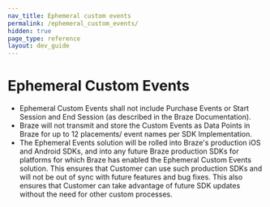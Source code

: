 ```yaml
---
nav_title: Ephemeral custom events
permalink: /ephemeral_custom_events/
hidden: true
page_type: reference
layout: dev_guide
---
```


# Ephemeral Custom Events

- Ephemeral Custom Events shall not include Purchase Events or Start Session and End Session (as described in the Braze Documentation).
- Braze will not transmit and store the Custom Events as Data Points in Braze for up to 12 placements/ event names per SDK Implementation.
- The Ephemeral Events solution will be rolled into Braze's production iOS and Android SDKs, and into any future Braze production SDKs for platforms for which Braze has enabled the Ephemeral Custom Events solution. This ensures that Customer can use such production SDKs and will not be out of sync with future features and bug fixes. This also ensures that Customer can take advantage of future SDK updates without the need for other custom processes.
<!--
Keep this doc available on the docs site with the above permalink until 1/21/2026. This feature was built as a one-off page for a customer. Reach out to Rod Amies with questions, if needed. Kellie Hawks
-->
